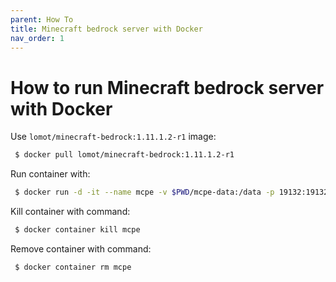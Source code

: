 ```yaml
---
parent: How To
title: Minecraft bedrock server with Docker
nav_order: 1
---
```



# How to run Minecraft bedrock server with Docker

Use `lomot/minecraft-bedrock:1.11.1.2-r1` image:
```sh
 $ docker pull lomot/minecraft-bedrock:1.11.1.2-r1
```

Run container with:
```sh
 $ docker run -d -it --name mcpe -v $PWD/mcpe-data:/data -p 19132:19132/udp lomot/minecraft-bedrock:1.11.1.2-r1
```

Kill container with command:
```sh
 $ docker container kill mcpe
```

Remove container with command:
```sh
 $ docker container rm mcpe
```
